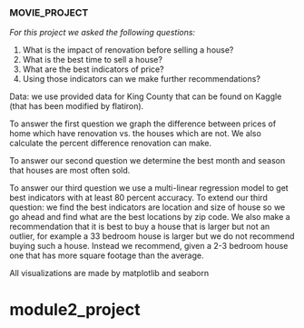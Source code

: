 ### MOVIE_PROJECT ###

*For this project we asked the following questions:*
1. What is the impact of renovation before selling a house?
2. What is the best time to sell a house?
3. What are the best indicators of price?
4. Using those indicators can we make further recommendations?

Data: we use provided data for King County that can be found on Kaggle (that has been modified by flatiron). 

To answer the first question we graph the difference between prices of home which have renovation vs. the houses which are not.
We also calculate the percent difference renovation can make.  

To answer our second question we determine the best month and season that houses are most often sold. 

To answer our third question we use a multi-linear regression model to get best indicators with at least 80 percent accuracy. 
To extend our third question: we find the best indicators are location and size of house so we go ahead and find what are the best locations by zip code. 
We also make a recommendation that it is best to buy a house that is larger but not an outlier, for example a 33 bedroom house is larger but we do not recommend buying such a house. Instead we recommend, given a 2-3 bedroom house one that has more square footage than the average. 

All visualizations are made by matplotlib and seaborn
# module2_project
